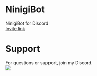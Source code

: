 # NinigiBot
NinigiBot for Discord  
<a href="https://discordapp.com/oauth2/authorize?client_id=592760951103684618&scope=bot&permissions=368438486">Invite link</a>

# Support
For questions or support, join my Discord.  
[<img src="https://canary.discordapp.com/api/guilds/549214833858576395/widget.png?style=banner2">](https://discord.gg/2gkybyu)
